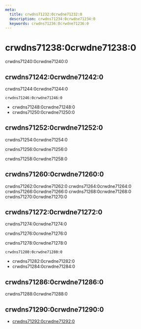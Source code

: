 ```yaml
---
meta:
  title: crwdns71232:0crwdne71232:0
  description: crwdns71234:0crwdne71234:0
  keywords: crwdns71236:0crwdne71236:0
---
```


# crwdns71238:0crwdne71238:0
crwdns71240:0crwdne71240:0

<entry-ad />

## crwdns71242:0crwdne71242:0
crwdns71244:0crwdne71244:0

`crwdns71246:0crwdne71246:0`
- crwdns71248:0crwdne71248:0
- crwdns71250:0crwdne71250:0


## crwdns71252:0crwdne71252:0
crwdns71254:0crwdne71254:0

  crwdns71256:0crwdne71256:0

  crwdns71258:0crwdne71258:0

## crwdns71260:0crwdne71260:0
crwdns71262:0crwdne71262:0
<alert type="success">crwdns71264:0crwdne71264:0</alert>
<alert type="info">crwdns71266:0crwdne71266:0</alert>
<alert type="warning">crwdns71268:0crwdne71268:0</alert>
<alert type="error">crwdns71270:0crwdne71270:0</alert>

## crwdns71272:0crwdne71272:0
crwdns71274:0crwdne71274:0

  crwdns71276:0crwdne71276:0

  crwdns71278:0crwdne71278:0

  `crwdns71280:0crwdne71280:0`
  - crwdns71282:0crwdne71282:0
  - crwdns71284:0crwdne71284:0

## crwdns71286:0crwdne71286:0
crwdns71288:0crwdne71288:0

## crwdns71290:0crwdne71290:0
  - [crwdns71292:0crwdne71292:0]()

<backmatter />
